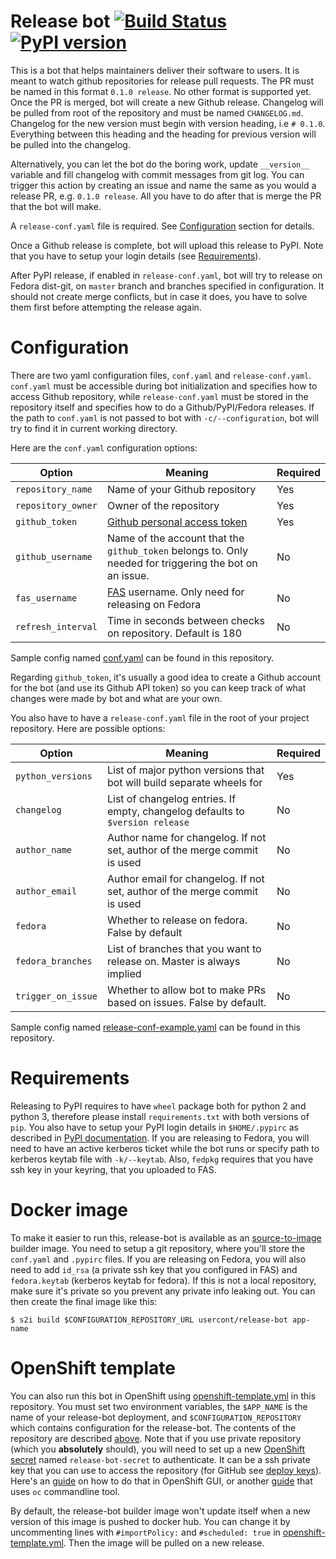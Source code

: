 Release bot [![Build Status](https://travis-ci.org/user-cont/release-bot.svg?branch=master)](https://travis-ci.org/user-cont/release-bot) [![PyPI version](https://badge.fury.io/py/release-bot.svg)](https://badge.fury.io/py/release-bot)
============
This is a bot that helps maintainers deliver their software to users. It is meant to watch github repositories for
release pull requests. The PR must be named in this format `0.1.0 release`. No other format is supported yet.
Once the PR is merged, bot will create a new Github release. Changelog will be pulled from root of the
repository and must be named `CHANGELOG.md`. Changelog for the new version must begin with version heading, i.e `# 0.1.0`.
Everything between this heading and the heading for previous version will be pulled into the changelog.

Alternatively, you can let the bot do the boring work, update `__version__` variable and fill changelog with commit messages from git log. 
You can trigger this action by creating an issue and name the same as you would a release PR, e.g. `0.1.0 release`. 
All you have to do after that is merge the PR that the bot will make.

A `release-conf.yaml` file is required. See [Configuration](#configuration) section for details.

Once a Github release is complete, bot will upload this release to PyPI. Note that you have to setup your login details (see [Requirements](#requirements)).

After PyPI release, if enabled in  `release-conf.yaml`, bot will try to release on Fedora dist-git, on `master` branch and branches specified in configuration. 
It should not create merge conflicts, but in case it does, you have to solve them first before attempting the release again.


# Configuration
There are two yaml configuration files, `conf.yaml` and `release-conf.yaml`.
`conf.yaml` must be accessible during bot initialization and specifies how to access Github repository,
while `release-conf.yaml` must be stored in the repository itself and specifies how to do a Github/PyPI/Fedora releases.
If the path to `conf.yaml` is not passed to bot with `-c/--configuration`, bot will try to find it in current working directory.

Here are the `conf.yaml` configuration options:

| Option        | Meaning       | Required      |
|------------- |-------------|-------------| 
| `repository_name`     | Name of your Github repository  | Yes |
| `repository_owner`    | Owner of the repository    	  | Yes |
| `github_token`		| [Github personal access token](https://help.github.com/articles/creating-a-personal-access-token-for-the-command-line/)   | Yes |
| `github_username`	    | Name of the account that the `github_token` belongs to. Only needed for triggering the bot on an issue. | No |
| `fas_username`		| [FAS](https://fedoraproject.org/wiki/Account_System)	username. Only need for releasing on Fedora| No |
| `refresh_interval`	| Time in seconds between checks on repository. Default is 180 | No |
Sample config named [conf.yaml](conf.yaml) can be found in this repository.

Regarding `github_token`, it's usually a good idea to create a Github account for the bot (and use its Github API token)
so you can keep track of what changes were made by bot and what are your own.

You also have to have a `release-conf.yaml` file in the root of your project repository.
Here are possible options:

| Option        | Meaning       | Required      |
|---------------|---------------|---------------| 
| `python_versions`     | List of major python versions that bot will build separate wheels for | Yes |
| `changelog`   | List of changelog entries. If empty, changelog defaults to `$version release` | No |
| `author_name`	| Author name for changelog. If not set, author of the merge commit is used	    | No |
| `author_email`| Author email for changelog. If not set, author of the merge commit is used	| No |
| `fedora`      | Whether to release on fedora. False by default | No |
| `fedora_branches`     | List of branches that you want to release on. Master is always implied | No |
| `trigger_on_issue`| Whether to allow bot to make PRs based on issues. False by default. | No |
Sample config named [release-conf-example.yaml](release-conf-example.yaml) can be found in this repository.

# Requirements
Releasing to PyPI requires to have `wheel` package both for python 2 and python 3,
therefore please install `requirements.txt` with both versions of `pip`.
You also have to setup your PyPI login details in `$HOME/.pypirc`
as described in [PyPI documentation](https://packaging.python.org/tutorials/distributing-packages/#create-an-account).
If you are releasing to Fedora, you will need to have an active kerberos ticket while the bot runs
or specify path to kerberos keytab file with `-k/--keytab`.
Also, `fedpkg` requires that you have ssh key in your keyring, that you uploaded to FAS.

# Docker image
To make it easier to run this, release-bot is available as an [source-to-image](https://github.com/openshift/source-to-image) builder image. You need to setup a git repository, where you'll store the `conf.yaml` and `.pypirc` files. If you are releasing on Fedora, you will also need to add `id_rsa` (a private ssh key that you configured in FAS) and `fedora.keytab` (kerberos keytab for fedora). If this is not a local repository, make sure it's private so you prevent any private info leaking out. You can then create the final image like this:
```
$ s2i build $CONFIGURATION_REPOSITORY_URL usercont/release-bot app-name
``` 

# OpenShift template
You can also run this bot in OpenShift using [openshift-template.yml](openshift-template.yml) in this repository. You must set two environment variables, the `$APP_NAME` is the name of your release-bot deployment, and `$CONFIGURATION_REPOSITORY` which contains configuration for the release-bot. The contents of the repository are described [above](#docker-image). Note that if you use private repository (which you **absolutely** should), you will need to set up a new [OpenShift secret](https://docs.openshift.com/container-platform/3.7/dev_guide/secrets.html) named `release-bot-secret` to authenticate. It can be a ssh private key that you can use to access the repository (for GitHub see [deploy keys](https://developer.github.com/v3/guides/managing-deploy-keys/)). Here's an [guide](https://blog.openshift.com/deploy-private-git-repositories/) on how to do that in OpenShift GUI, or another [guide](https://blog.openshift.com/deploying-from-private-git-repositories/) that uses `oc` commandline tool.

By default, the release-bot builder image won't update itself when a new version of this image is pushed to docker hub.
You can change it by uncommenting lines with `#importPolicy:` and `#scheduled: true` in [openshift-template.yml](openshift-template.yml). Then the image will be pulled on a new release.
